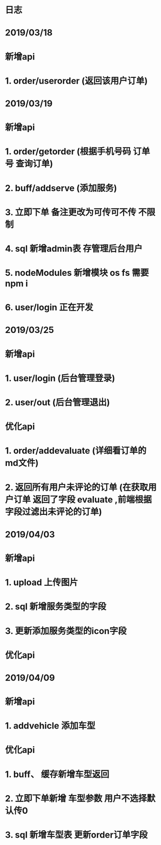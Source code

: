 # 日志

# 2019/03/18
#   新增api
#     1. order/userorder (返回该用户订单)
#
# 2019/03/19
#   新增api
#     1. order/getorder (根据手机号码 订单号 查询订单)
#     2. buff/addserve (添加服务)
#     3. 立即下单 备注更改为可传可不传 不限制
#     4. sql 新增admin表 存管理后台用户
#     5. nodeModules 新增模块 os fs 需要npm i
#     6. user/login 正在开发
#
# 2019/03/25
#   新增api
#     1. user/login (后台管理登录)
#     2. user/out (后台管理退出)
#   优化api
#     1. order/addevaluate (详细看订单的md文件)
#     2. 返回所有用户未评论的订单 (在获取用户订单 返回了字段 evaluate ,前端根据字段过滤出未评论的订单)
#
# 2019/04/03
#   新增api
#     1. upload 上传图片
#     2. sql 新增服务类型的字段
#     3. 更新添加服务类型的icon字段
#   优化api
#     
# 2019/04/09
#   新增api
#     1. addvehicle 添加车型
#   优化api
#     1. buff、  缓存新增车型返回
#     2. 立即下单新增 车型参数  用户不选择默认传0
#     3. sql 新增车型表 更新order订单字段